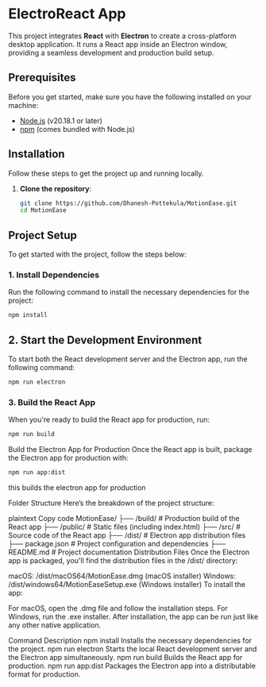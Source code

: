 # ElectroReact App

This project integrates **React** with **Electron** to create a cross-platform desktop application. It runs a React app inside an Electron window, providing a seamless development and production build setup.

## Prerequisites

Before you get started, make sure you have the following installed on your machine:

- [Node.js](https://nodejs.org/) (v20.18.1 or later)
- [npm](https://www.npmjs.com/) (comes bundled with Node.js)

## Installation

Follow these steps to get the project up and running locally.

1. **Clone the repository**:

   ```bash
   git clone https://github.com/Dhanesh-Pottekula/MotionEase.git
   cd MotionEase
## Project Setup

To get started with the project, follow the steps below:

### 1. Install Dependencies

Run the following command to install the necessary dependencies for the project:

```bash
npm install
```

## 2. Start the Development Environment

To start both the React development server and the Electron app, run the following command:

```bash
npm run electron
```
### 3. Build the React App

When you're ready to build the React app for production, run:

```bash
npm run build
```
Build the Electron App for Production
Once the React app is built, package the Electron app for production with:
```bash
npm run app:dist
```
this builds the electron app for production

Folder Structure
Here’s the breakdown of the project structure:

plaintext
Copy code
MotionEase/
├── /build/               # Production build of the React app
├── /public/              # Static files (including index.html)
├── /src/                 # Source code of the React app
├── /dist/                # Electron app distribution files
├── package.json          # Project configuration and dependencies
├── README.md             # Project documentation
Distribution Files
Once the Electron app is packaged, you'll find the distribution files in the /dist/ directory:

macOS: /dist/macOS64/MotionEase.dmg (macOS installer)
Windows: /dist/windows64/MotionEaseSetup.exe (Windows installer)
To install the app:

For macOS, open the .dmg file and follow the installation steps.
For Windows, run the .exe installer.
After installation, the app can be run just like any other native application.


Command	Description
npm install	Installs the necessary dependencies for the project.
npm run electron	Starts the local React development server and the Electron app simultaneously.
npm run build	Builds the React app for production.
npm run app:dist	Packages the Electron app into a distributable format for production.
